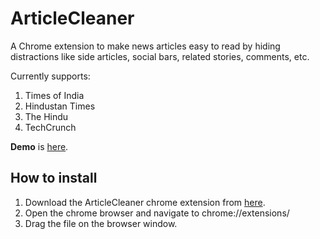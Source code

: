 # ArticleCleaner
A Chrome extension to make news articles easy to read by hiding distractions like side articles, social bars, related stories, comments, etc. 

Currently supports:

1. Times of India
2. Hindustan Times
3. The Hindu
4. TechCrunch

**Demo** is [here](https://github.com/ankushshah89/ArticleCleaner/blob/master/demo/timesofindia_example.jpg).

## How to install ##

1. Download the ArticleCleaner chrome extension from [here](https://github.com/ankushshah89/ArticleCleaner/raw/master/ArticleCleaner.crx).
2. Open the chrome browser and navigate to chrome://extensions/
3. Drag the file on the browser window.
